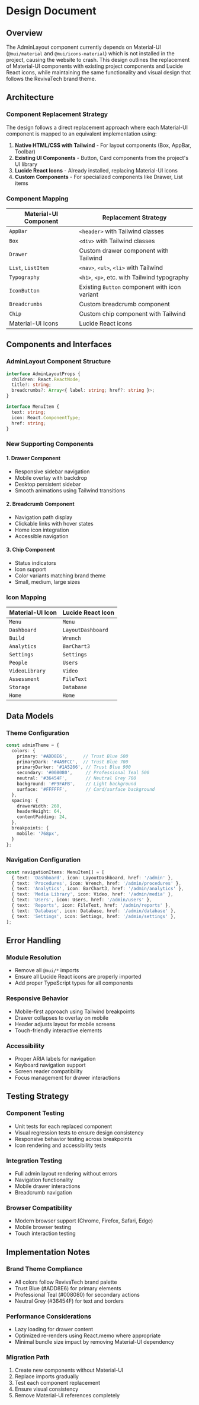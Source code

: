 # Design Document

## Overview

The AdminLayout component currently depends on Material-UI (`@mui/material` and `@mui/icons-material`) which is not installed in the project, causing the website to crash. This design outlines the replacement of Material-UI components with existing project components and Lucide React icons, while maintaining the same functionality and visual design that follows the RevivaTech brand theme.

## Architecture

### Component Replacement Strategy

The design follows a direct replacement approach where each Material-UI component is mapped to an equivalent implementation using:

1. **Native HTML/CSS with Tailwind** - For layout components (Box, AppBar, Toolbar)
2. **Existing UI Components** - Button, Card components from the project's UI library
3. **Lucide React Icons** - Already installed, replacing Material-UI icons
4. **Custom Components** - For specialized components like Drawer, List items

### Component Mapping

| Material-UI Component | Replacement Strategy |
|----------------------|---------------------|
| `AppBar` | `<header>` with Tailwind classes |
| `Box` | `<div>` with Tailwind classes |
| `Drawer` | Custom drawer component with Tailwind |
| `List`, `ListItem` | `<nav>`, `<ul>`, `<li>` with Tailwind |
| `Typography` | `<h1>`, `<p>`, etc. with Tailwind typography |
| `IconButton` | Existing `Button` component with icon variant |
| `Breadcrumbs` | Custom breadcrumb component |
| `Chip` | Custom chip component with Tailwind |
| Material-UI Icons | Lucide React icons |

## Components and Interfaces

### AdminLayout Component Structure

```typescript
interface AdminLayoutProps {
  children: React.ReactNode;
  title?: string;
  breadcrumbs?: Array<{ label: string; href?: string }>;
}

interface MenuItem {
  text: string;
  icon: React.ComponentType;
  href: string;
}
```

### New Supporting Components

#### 1. Drawer Component
- Responsive sidebar navigation
- Mobile overlay with backdrop
- Desktop persistent sidebar
- Smooth animations using Tailwind transitions

#### 2. Breadcrumb Component
- Navigation path display
- Clickable links with hover states
- Home icon integration
- Accessible navigation

#### 3. Chip Component
- Status indicators
- Icon support
- Color variants matching brand theme
- Small, medium, large sizes

### Icon Mapping

| Material-UI Icon | Lucide React Icon |
|-----------------|-------------------|
| `Menu` | `Menu` |
| `Dashboard` | `LayoutDashboard` |
| `Build` | `Wrench` |
| `Analytics` | `BarChart3` |
| `Settings` | `Settings` |
| `People` | `Users` |
| `VideoLibrary` | `Video` |
| `Assessment` | `FileText` |
| `Storage` | `Database` |
| `Home` | `Home` |

## Data Models

### Theme Configuration

```typescript
const adminTheme = {
  colors: {
    primary: '#ADD8E6',      // Trust Blue 500
    primaryDark: '#4A9FCC',  // Trust Blue 700
    primaryDarker: '#1A5266', // Trust Blue 900
    secondary: '#008080',     // Professional Teal 500
    neutral: '#36454F',       // Neutral Grey 700
    background: '#F9FAFB',    // Light background
    surface: '#FFFFFF',       // Card/surface background
  },
  spacing: {
    drawerWidth: 260,
    headerHeight: 64,
    contentPadding: 24,
  },
  breakpoints: {
    mobile: '768px',
  }
};
```

### Navigation Configuration

```typescript
const navigationItems: MenuItem[] = [
  { text: 'Dashboard', icon: LayoutDashboard, href: '/admin' },
  { text: 'Procedures', icon: Wrench, href: '/admin/procedures' },
  { text: 'Analytics', icon: BarChart3, href: '/admin/analytics' },
  { text: 'Media Library', icon: Video, href: '/admin/media' },
  { text: 'Users', icon: Users, href: '/admin/users' },
  { text: 'Reports', icon: FileText, href: '/admin/reports' },
  { text: 'Database', icon: Database, href: '/admin/database' },
  { text: 'Settings', icon: Settings, href: '/admin/settings' },
];
```

## Error Handling

### Module Resolution
- Remove all `@mui/*` imports
- Ensure all Lucide React icons are properly imported
- Add proper TypeScript types for all components

### Responsive Behavior
- Mobile-first approach using Tailwind breakpoints
- Drawer collapses to overlay on mobile
- Header adjusts layout for mobile screens
- Touch-friendly interactive elements

### Accessibility
- Proper ARIA labels for navigation
- Keyboard navigation support
- Screen reader compatibility
- Focus management for drawer interactions

## Testing Strategy

### Component Testing
- Unit tests for each replaced component
- Visual regression tests to ensure design consistency
- Responsive behavior testing across breakpoints
- Icon rendering and accessibility tests

### Integration Testing
- Full admin layout rendering without errors
- Navigation functionality
- Mobile drawer interactions
- Breadcrumb navigation

### Browser Compatibility
- Modern browser support (Chrome, Firefox, Safari, Edge)
- Mobile browser testing
- Touch interaction testing

## Implementation Notes

### Brand Theme Compliance
- All colors follow RevivaTech brand palette
- Trust Blue (#ADD8E6) for primary elements
- Professional Teal (#008080) for secondary actions
- Neutral Grey (#36454F) for text and borders

### Performance Considerations
- Lazy loading for drawer content
- Optimized re-renders using React.memo where appropriate
- Minimal bundle size impact by removing Material-UI dependency

### Migration Path
1. Create new components without Material-UI
2. Replace imports gradually
3. Test each component replacement
4. Ensure visual consistency
5. Remove Material-UI references completely
